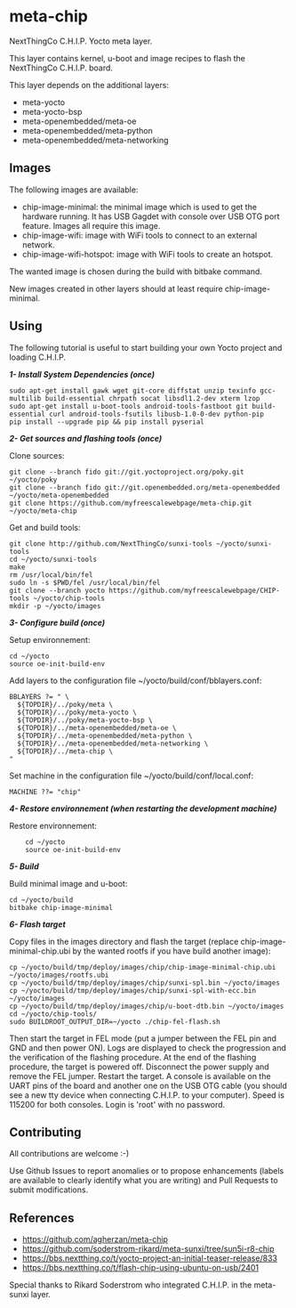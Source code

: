 meta-chip
==

NextThingCo C.H.I.P. Yocto meta layer.

This layer contains kernel, u-boot and image recipes to flash the NextThingCo C.H.I.P. board.

This layer depends on the additional layers:
* meta-yocto
* meta-yocto-bsp
* meta-openembedded/meta-oe
* meta-openembedded/meta-python
* meta-openembedded/meta-networking


Images
--

The following images are available:
* chip-image-minimal: the minimal image which is used to get the hardware running. It has USB Gagdet with console over USB OTG port feature. Images all require this image.
* chip-image-wifi: image with WiFi tools to connect to an external network.
* chip-image-wifi-hotspot: image with WiFi tools to create an hotspot.

The wanted image is chosen during the build with bitbake command.

New images created in other layers should at least require chip-image-minimal. 


Using
--

The following tutorial is useful to start building your own Yocto project and loading C.H.I.P.

**_1- Install System Dependencies (once)_**

	sudo apt-get install gawk wget git-core diffstat unzip texinfo gcc-multilib build-essential chrpath socat libsdl1.2-dev xterm lzop
	sudo apt-get install u-boot-tools android-tools-fastboot git build-essential curl android-tools-fsutils libusb-1.0-0-dev python-pip
	pip install --upgrade pip && pip install pyserial

**_2- Get sources and flashing tools (once)_**

Clone sources:

	git clone --branch fido git://git.yoctoproject.org/poky.git ~/yocto/poky
	git clone --branch fido git://git.openembedded.org/meta-openembedded ~/yocto/meta-openembedded
	git clone https://github.com/myfreescalewebpage/meta-chip.git ~/yocto/meta-chip

Get and build tools:

	git clone http://github.com/NextThingCo/sunxi-tools ~/yocto/sunxi-tools
	cd ~/yocto/sunxi-tools
	make
	rm /usr/local/bin/fel
	sudo ln -s $PWD/fel /usr/local/bin/fel
	git clone --branch yocto https://github.com/myfreescalewebpage/CHIP-tools ~/yocto/chip-tools
	mkdir -p ~/yocto/images

**_3- Configure build (once)_**

Setup environnement:

	cd ~/yocto
	source oe-init-build-env

Add layers to the configuration file ~/yocto/build/conf/bblayers.conf:

	BBLAYERS ?= " \
	  ${TOPDIR}/../poky/meta \
	  ${TOPDIR}/../poky/meta-yocto \
	  ${TOPDIR}/../poky/meta-yocto-bsp \
	  ${TOPDIR}/../meta-openembedded/meta-oe \
	  ${TOPDIR}/../meta-openembedded/meta-python \
	  ${TOPDIR}/../meta-openembedded/meta-networking \
	  ${TOPDIR}/../meta-chip \
	"

Set machine in the configuration file ~/yocto/build/conf/local.conf:

	MACHINE ??= "chip"

**_4- Restore environnement (when restarting the development machine)_**

Restore environnement:

        cd ~/yocto
        source oe-init-build-env

**_5- Build_**

Build minimal image and u-boot:

	cd ~/yocto/build
	bitbake chip-image-minimal

**_6- Flash target_**

Copy files in the images directory and flash the target (replace chip-image-minimal-chip.ubi by the wanted rootfs if you have build another image):

	cp ~/yocto/build/tmp/deploy/images/chip/chip-image-minimal-chip.ubi ~/yocto/images/rootfs.ubi
	cp ~/yocto/build/tmp/deploy/images/chip/sunxi-spl.bin ~/yocto/images
	cp ~/yocto/build/tmp/deploy/images/chip/sunxi-spl-with-ecc.bin ~/yocto/images
	cp ~/yocto/build/tmp/deploy/images/chip/u-boot-dtb.bin ~/yocto/images
	cd ~/yocto/chip-tools/
	sudo BUILDROOT_OUTPUT_DIR=~/yocto ./chip-fel-flash.sh

Then start the target in FEL mode (put a jumper between the FEL pin and GND and then power ON). Logs are displayed to check the progression and the verification of the flashing procedure.
At the end of the flashing procedure, the target is powered off. Disconnect the power supply and remove the FEL jumper. Restart the target. A console is available on the UART pins of the board and another one on the USB OTG cable (you should see a new tty device when connecting C.H.I.P. to your computer). Speed is 115200 for both consoles. Login is 'root' with no password.


Contributing
--

All contributions are welcome :-)

Use Github Issues to report anomalies or to propose enhancements (labels are available to clearly identify what you are writing) and Pull Requests to submit modifications.


References
--

* https://github.com/agherzan/meta-chip
* https://github.com/soderstrom-rikard/meta-sunxi/tree/sun5i-r8-chip
* https://bbs.nextthing.co/t/yocto-project-an-initial-teaser-release/833
* https://bbs.nextthing.co/t/flash-chip-using-ubuntu-on-usb/2401

Special thanks to Rikard Soderstrom who integrated C.H.I.P. in the meta-sunxi layer.
